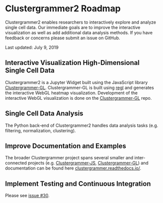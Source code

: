 # Clustergrammer2 Roadmap

Clustergrammer2 enables researchers to interactively explore and analyze single cell data. Our immediate goals are to improve the interactive visualization as well as add additional data analysis methods. If you have feedback or concerns please submit an issue on GitHub.

Last updated: July 9, 2019

## Interactive Visualization High-Dimensional Single Cell Data
Clustergrammer2 is a Jupyter Widget built using the JavaScript library [Clustergrammer-GL](https://github.com/ismms-himc/clustergrammer-gl). Clustergrammer-GL is built using [regl](https://github.com/regl-project/regl) and generates the interactive WebGL heatmap visualization. Development of the interactive WebGL visualization is done on the [Clustergrammer-GL](https://github.com/ismms-himc/clustergrammer-gl) repo. 

## Single Cell Data Analysis
The Python back-end of Clustergrammer2 handles data analysis tasks (e.g. filtering, normalization, clustering). 

## Improve Documentation and Examples
The broader Clustergrammer project spans several smaller and inter-connected projects (e.g. [Clustergrammer-JS](https://github.com/maayanlab/clustergrammer), [Clustergrammer-GL](https://github.com/ismms-himc/clustergrammer-gl)) and documentation can be found here [clustergrammer.readthedocs.io/](https://clustergrammer.readthedocs.io/).

## Implement Testing and Continuous Integration
Please see [issue #30](https://github.com/ismms-himc/clustergrammer2/issues/30).

